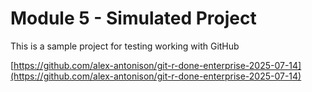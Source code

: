 # **Module 5 - Simulated Project**

This is a sample project for testing working with GitHub

[https://github.com/alex-antonison/git-r-done-enterprise-2025-07-14](https://github.com/alex-antonison/git-r-done-enterprise-2025-07-14)
